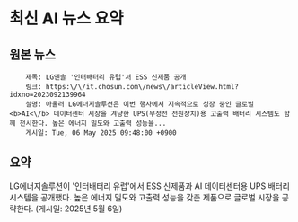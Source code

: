 # 최신 AI 뉴스 요약

## 원본 뉴스
		제목: LG엔솔 '인터배터리 유럽'서 ESS 신제품 공개
		링크: https:\/\/it.chosun.com\/news\/articleView.html?idxno=2023092139964
		설명: 아울러 LG에너지솔루션은 이번 행사에서 지속적으로 성장 중인 글로벌 <b>AI<\/b> 데이터센터 시장을 겨냥한 UPS(무정전 전원장치)용 고출력 배터리 시스템도 함께 전시한다. 높은 에너지 밀도와 고출력 성능을... 
		게시일: Tue, 06 May 2025 09:48:00 +0900


## 요약
LG에너지솔루션이 '인터배터리 유럽'에서 ESS 신제품과 AI 데이터센터용 UPS 배터리 시스템을 공개했다. 높은 에너지 밀도와 고출력 성능을 갖춘 제품으로 글로벌 시장을 공략한다. (게시일: 2025년 5월 6일)
